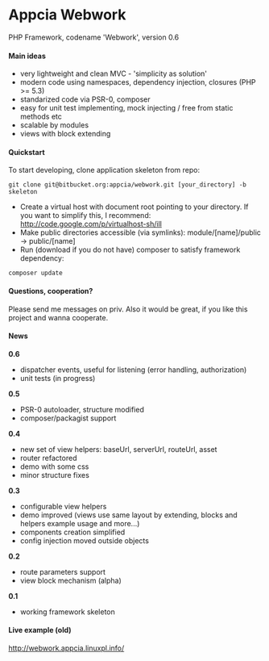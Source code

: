 Appcia Webwork
================
PHP Framework, codename 'Webwork', version 0.6

#### Main ideas

* very lightweight and clean MVC - 'simplicity as solution'
* modern code using namespaces, dependency injection, closures (PHP >= 5.3)
* standarized code via PSR-0, composer
* easy for unit test implementing, mock injecting / free from static methods etc
* scalable by modules
* views with block extending

#### Quickstart

To start developing, clone application skeleton from repo:
```
git clone git@bitbucket.org:appcia/webwork.git [your_directory] -b skeleton
```
* Create a virtual host with document root pointing to your directory. If you want to simplify this, I recommend: http://code.google.com/p/virtualhost-sh/ill 
* Make public directories accessible (via symlinks): module/[name]/public -> public/[name]
* Run (download if you do not have) composer to satisfy framework dependency:
```
composer update
```

#### Questions, cooperation?

Please send me messages on priv.
Also it would be great, if you like this project and wanna cooperate. 

#### News

**0.6**
* dispatcher events, useful for listening (error handling, authorization)
* unit tests (in progress)

**0.5**
* PSR-0 autoloader, structure modified
* composer/packagist support

**0.4** 
* new set of view helpers: baseUrl, serverUrl, routeUrl, asset
* router refactored
* demo with some css
* minor structure fixes

**0.3**
* configurable view helpers
* demo improved (views use same layout by extending, blocks and helpers example usage and more...)
* components creation simplified
* config injection moved outside objects

**0.2**
* route parameters support
* view block mechanism (alpha)

**0.1**
* working framework skeleton

#### Live example (old)
http://webwork.appcia.linuxpl.info/

